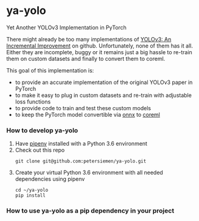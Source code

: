 # ya-yolo
Yet Another YOLOv3 Implementation in PyTorch

There might already be too many implementations of [YOLOv3: An Incremental Improvement](https://arxiv.org/abs/1804.02767) 
on github. Unfortunately, none of them has it all. Either they are incomplete, buggy or it remains just a big hassle to 
re-train them on custom datasets and finally to convert them to coreml.
 
This goal of this implementation is:
* to provide an accurate implementation of the original YOLOv3 paper in PyTorch
* to make it easy to plug in custom datasets and re-train with adjustable loss functions
* to provide code to train and test these custom models  
* to keep the PyTorch model convertible via [onnx](https://onnx.ai/) to [coreml](https://developer.apple.com/documentation/coreml)


### How to develop ya-yolo

1. Have [pipenv](https://pipenv.readthedocs.io/en/latest/) installed with a Python 3.6 environment
2. Check out this repo 
    ```shell script
    git clone git@github.com:petersiemen/ya-yolo.git
    ```
3. Create your virtual Python 3.6 environment with all needed dependencies using pipenv
    ```shell script
    cd ~/ya-yolo
    pip install
    ```  



### How to use ya-yolo as a pip dependency in your project


